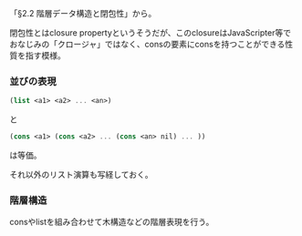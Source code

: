 


「§2.2 階層データ構造と閉包性」から。


閉包性とはclosure propertyというそうだが、このclosureはJavaScripter等で
おなじみの「クロージャ」ではなく、consの要素にconsを持つことができる性質を指す模様。

### 並びの表現


```scheme
(list <a1> <a2> ... <an>)
```

と

```scheme
(cons <a1> (cons <a2> ... (cons <an> nil) ... ))
```

は等価。

それ以外のリスト演算も写経しておく。


### 階層構造

consやlistを組み合わせて木構造などの階層表現を行う。




